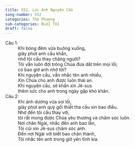 ```yaml
---
title: 552. Lúc Anh Nguyện Cầu
song-number: 552
categories: Thờ Phượng
sub-categories: Buổi Tối
draft: false
---
```

<dl><dt>Câu 1:</dt><dd data-verse="1">Khi bóng đêm vừa buông xuống, <br/>giây phút anh cầu khẩn, <br/>nhớ tôi cầu thay chăng người? <br/>Tôi vẫn luôn đợi trông Chúa đưa dắt trên mọi lối; <br/>có bao giờ anh nhớ tôi? <br/>Khi nguyện cầu, vẫn nhắc tên anh nhiều, <br/>Xin Chúa cho anh được luôn thái an. <br/>Khi nguyện cầu, sẽ khẩn xin Jê-sus <br/>thêm sức cho anh trong ngày gặp khó khăn. </dd><dt>Câu 2:</dt><dd data-verse="2">Khi ánh dương vừa soi lối, <br/>giây phút anh quỳ gối thiết tha cầu xin bao điều. <br/>Nhớ đến tôi cầu thay với, <br/>tôi rất mong được Chúa yêu thương và chăm sóc luôn. <br/>Nơi chân Ngài, nhắc đến anh bao lần, <br/>Tôi cúi xin Jê-sus chăm sóc anh. <br/>Ðến nơi Ngài với biết bao chân thành, <br/>Tôi nhắc tên anh trong giờ yên tĩnh kia. </dd></dl>